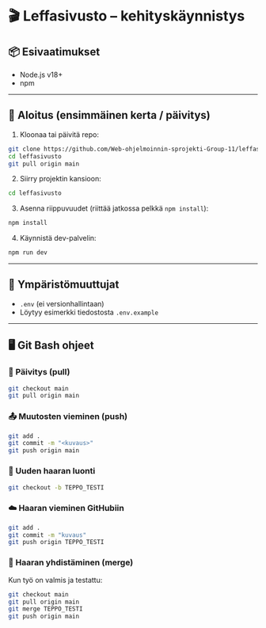 # 🎬 Leffasivusto – kehityskäynnistys

## 📦 Esivaatimukset
- Node.js v18+  
- npm  

---

## 🚀 Aloitus (ensimmäinen kerta / päivitys)

1. Kloonaa tai päivitä repo:

```bash
git clone https://github.com/Web-ohjelmoinnin-sprojekti-Group-11/leffasivusto.git
cd leffasivusto
git pull origin main
```

2. Siirry projektin kansioon:

```bash
cd leffasivusto
```

3. Asenna riippuvuudet (riittää jatkossa pelkkä `npm install`):

```bash
npm install
```

4. Käynnistä dev-palvelin:

```bash
npm run dev
```

---

## 🔑 Ympäristömuuttujat
- `.env` (ei versionhallintaan)  
- Löytyy esimerkki tiedostosta `.env.example`  

---

## 🖥️ Git Bash ohjeet

### 🔄 Päivitys (pull)

```bash
git checkout main
git pull origin main
```

### 📤 Muutosten vieminen (push)

```bash
git add .
git commit -m "<kuvaus>"
git push origin main
```

### 🌱 Uuden haaran luonti

```bash
git checkout -b TEPPO_TESTI
```

### ☁️ Haaran vieminen GitHubiin

```bash
git add .
git commit -m "kuvaus"
git push origin TEPPO_TESTI
```

### 🔗 Haaran yhdistäminen (merge)

Kun työ on valmis ja testattu:

```bash
git checkout main
git pull origin main
git merge TEPPO_TESTI
git push origin main
```

